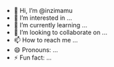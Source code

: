 - 👋 Hi, I’m @inzimamu
- 👀 I’m interested in ...
- 🌱 I’m currently learning ...
- 💞️ I’m looking to collaborate on ...
- 📫 How to reach me ...
- 😄 Pronouns: ...
- ⚡ Fun fact: ...

<!---
inzimamu/inzimamu is a ✨ special ✨ repository because its `README.md` (this file) appears on your GitHub profile.
You can click the Preview link to take a look at your changes.
--->
